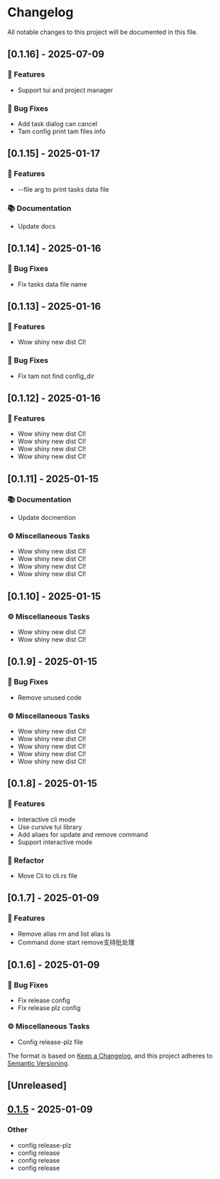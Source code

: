 # Changelog

All notable changes to this project will be documented in this file.

## [0.1.16] - 2025-07-09

### 🚀 Features

- Support tui and project manager

### 🐛 Bug Fixes

- Add task dialog can cancel
- Tam config print tam files info

<!-- generated by git-cliff -->
## [0.1.15] - 2025-01-17

### 🚀 Features

- --file arg to print tasks data file

### 📚 Documentation

- Update docs

<!-- generated by git-cliff -->
## [0.1.14] - 2025-01-16

### 🐛 Bug Fixes

- Fix tasks data file name

<!-- generated by git-cliff -->
## [0.1.13] - 2025-01-16

### 🚀 Features

- Wow shiny new dist CI!

### 🐛 Bug Fixes

- Fix tam not find config_dir

<!-- generated by git-cliff -->
## [0.1.12] - 2025-01-16

### 🚀 Features

- Wow shiny new dist CI!
- Wow shiny new dist CI!
- Wow shiny new dist CI!
- Wow shiny new dist CI!

<!-- generated by git-cliff -->
## [0.1.11] - 2025-01-15

### 📚 Documentation

- Update docmention

### ⚙️ Miscellaneous Tasks

- Wow shiny new dist CI!
- Wow shiny new dist CI!
- Wow shiny new dist CI!
- Wow shiny new dist CI!

<!-- generated by git-cliff -->
## [0.1.10] - 2025-01-15

### ⚙️ Miscellaneous Tasks

- Wow shiny new dist CI!
- Wow shiny new dist CI!

<!-- generated by git-cliff -->
## [0.1.9] - 2025-01-15

### 🐛 Bug Fixes

- Remove unused code

### ⚙️ Miscellaneous Tasks

- Wow shiny new dist CI!
- Wow shiny new dist CI!
- Wow shiny new dist CI!
- Wow shiny new dist CI!
- Wow shiny new dist CI!

<!-- generated by git-cliff -->
## [0.1.8] - 2025-01-15

### 🚀 Features

- Interactive cli mode
- Use cursive tui library
- Add aliaes for update and remove command
- Support interactive mode

### 🚜 Refactor

- Move Cli to cli.rs file

<!-- generated by git-cliff -->
## [0.1.7] - 2025-01-09

### 🚀 Features

- Remove alias rm and list alias ls
- Command done start remove支持批处理

<!-- generated by git-cliff -->
## [0.1.6] - 2025-01-09

### 🐛 Bug Fixes

- Fix release config
- Fix release plz config

### ⚙️ Miscellaneous Tasks

- Config release-plz file

<!-- generated by git-cliff -->
The format is based on [Keep a Changelog](https://keepachangelog.com/en/1.0.0/),
and this project adheres to [Semantic Versioning](https://semver.org/spec/v2.0.0.html).

## [Unreleased]

## [0.1.5](https://github.com/wst7/tam/compare/v0.1.4...v0.1.5) - 2025-01-09

### Other

- config release-plz
- config release
- config release
- config release
